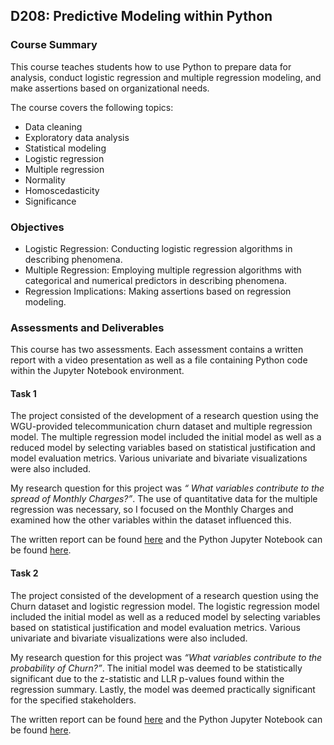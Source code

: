 ## D208: Predictive Modeling within Python

### Course Summary

This course teaches students how to use Python to prepare data for analysis, conduct logistic regression and multiple regression modeling, and make assertions based on organizational needs.

The course covers the following topics:

- Data cleaning
- Exploratory data analysis
- Statistical modeling
- Logistic regression
- Multiple regression
- Normality
- Homoscedasticity
- Significance


### Objectives

- Logistic Regression: Conducting logistic regression algorithms in describing phenomena.
- Multiple Regression: Employing multiple regression algorithms with categorical and numerical predictors in describing phenomena.
- Regression Implications: Making assertions based on regression modeling.

### Assessments and Deliverables

This course has two assessments. Each assessment contains a written report with a video presentation as well as a file containing Python code within the Jupyter Notebook environment. 

#### Task 1
The project consisted of the development of a research question using the WGU-provided telecommunication churn dataset and multiple regression model. The multiple regression model included the initial model as well as a reduced model by selecting variables based on statistical justification and model evaluation metrics. Various univariate and bivariate visualizations were also included.

My research question for this project was *“ What variables contribute to the spread of Monthly Charges?”*. The use of quantitative data for the multiple regression was necessary, so I focused on the Monthly Charges and examined how the other variables within the dataset influenced this. 

The written report can be found [here](https://github.com/alexaryanfisher/Portfolio_WGU/blob/master/D208/D208Task1.pdf) and the Python Jupyter Notebook can be found [here](https://github.com/alexaryanfisher/Portfolio_WGU/blob/master/D208/AFD208CodeTk1.ipynb).

#### Task 2
The project consisted of the development of a research question using the Churn dataset and logistic regression model. The logistic regression model included the initial model as well as a reduced model by selecting variables based on statistical justification and model evaluation metrics. Various univariate and bivariate visualizations were also included.

My research question for this project was *“What variables contribute to the probability of Churn?”*.  The initial model was deemed to be statistically significant due to the z-statistic and LLR p-values found within the regression summary. Lastly, the model was deemed practically significant for the specified stakeholders.

The written report can be found [here](https://github.com/alexaryanfisher/Portfolio_WGU/blob/master/D208/D208Task2.pdf) and the Python Jupyter Notebook can be found [here](https://github.com/alexaryanfisher/Portfolio_WGU/blob/master/D208/AFD208CodeTask2.ipynb).
